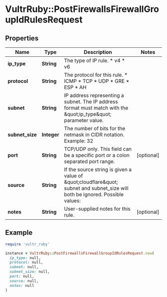 # VultrRuby::PostFirewallsFirewallGroupIdRulesRequest

## Properties

| Name | Type | Description | Notes |
| ---- | ---- | ----------- | ----- |
| **ip_type** | **String** | The type of IP rule.  * v4 * v6 |  |
| **protocol** | **String** | The protocol for this rule.  * ICMP * TCP * UDP * GRE * ESP * AH  |  |
| **subnet** | **String** | IP address representing a subnet. The IP address format must match with the \&quot;ip_type\&quot; parameter value. |  |
| **subnet_size** | **Integer** | The number of bits for the netmask in CIDR notation. Example: 32 |  |
| **port** | **String** | TCP/UDP only. This field can be a specific port or a colon separated port range. | [optional] |
| **source** | **String** | If the source string is given a value of \&quot;cloudflare\&quot; subnet and subnet_size will both be ignored. Possible values:  |   | Value | Description | | - | ------ | ------------- | |   | \&quot;\&quot; | Use the value from &#x60;subnet&#x60; and &#x60;subnet_size&#x60;. | |   | cloudflare | Allow all of Cloudflare&#39;s IP space through the firewall | |   | [Load Balancer id](#operation/list-load-balancers) | Provide a load balancer ID to use its IPs |  | [optional] |
| **notes** | **String** | User-supplied notes for this rule. | [optional] |

## Example

```ruby
require 'vultr_ruby'

instance = VultrRuby::PostFirewallsFirewallGroupIdRulesRequest.new(
  ip_type: null,
  protocol: null,
  subnet: null,
  subnet_size: null,
  port: null,
  source: null,
  notes: null
)
```

